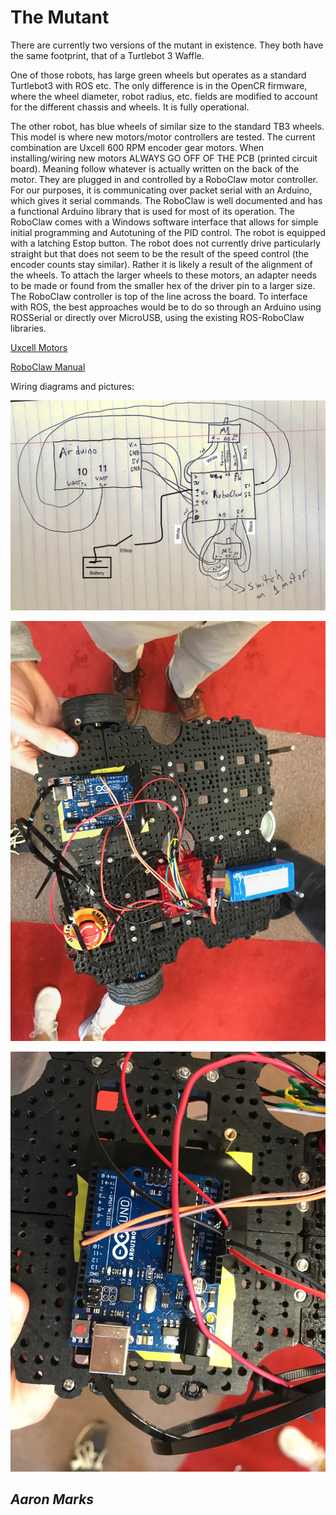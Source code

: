 # The Mutant

There are currently two versions of the mutant in existence. They both have the same footprint, that of a Turtlebot 3 Waffle.

One of those robots, has large green wheels but operates as a standard Turtlebot3 with ROS etc. The only difference is in the OpenCR firmware, where the wheel diameter, robot radius, etc. fields are modified to account for the different chassis and wheels. It is fully operational.

The other robot, has blue wheels of similar size to the standard TB3 wheels. This model is where new motors/motor controllers are tested. The current combination are Uxcell 600 RPM encoder gear motors. When installing/wiring new motors ALWAYS GO OFF OF THE PCB (printed circuit board). Meaning follow whatever is actually written on the back of the motor. They are plugged in and controlled by a RoboClaw motor controller. For our purposes, it is communicating over packet serial with an Arduino, which gives it serial commands. The RoboClaw is well documented and has a functional Arduino library that is used for most of its operation. The RoboClaw comes with a Windows software interface that allows for simple initial programming and Autotuning of the PID control. The robot is equipped with a latching Estop button. The robot does not currently drive particularly straight but that does not seem to be the result of the speed control (the encoder counts stay similar). Rather it is likely a result of the alignment of the wheels. To attach the larger wheels to these motors, an adapter needs to be made or found from the smaller hex of the driver pin to a larger size. The RoboClaw controller is top of the line across the board. To interface with ROS, the best approaches would be to do so through an Arduino using ROSSerial or directly over MicroUSB, using the existing ROS-RoboClaw libraries.

[Uxcell Motors](https://www.amazon.com/uxcell-600RPM-Encoder-Mounting-Bracket/dp/B078HYRPZM/ref=sr_1_3?ie=UTF8&qid=1545081920&sr=8-3&keywords=uxcell+motor+wheel)

[RoboClaw Manual](http://downloads.ionmc.com/docs/roboclaw_user_manual.pdf)

Wiring diagrams and pictures:

![Wiring Diagram](../../images/ard_mut/ardwire.jpg)

![Full Picture](../../images/ard_mut/mutpicture.jpg)

![Arduino Picture](../../images/ard_mut/ardpicture.jpg)

## _Aaron Marks_

